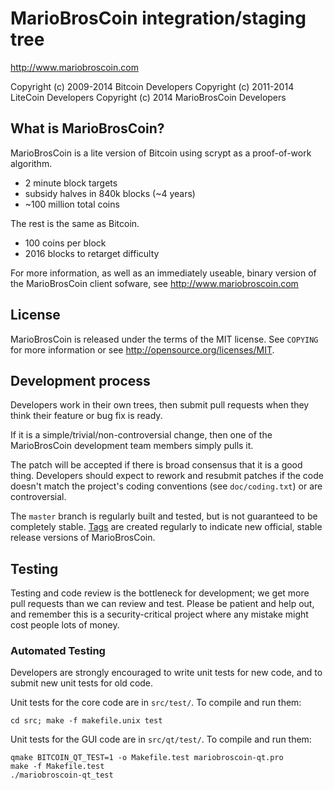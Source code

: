 MarioBrosCoin integration/staging tree
================================

http://www.mariobroscoin.com

Copyright (c) 2009-2014 Bitcoin Developers
Copyright (c) 2011-2014 LiteCoin Developers
Copyright (c) 2014 MarioBrosCoin Developers

What is MarioBrosCoin?
----------------

MarioBrosCoin is a lite version of Bitcoin using scrypt as a proof-of-work algorithm.
 - 2 minute block targets
 - subsidy halves in 840k blocks (~4 years)
 - ~100 million total coins

The rest is the same as Bitcoin.
 - 100 coins per block
 - 2016 blocks to retarget difficulty

For more information, as well as an immediately useable, binary version of
the MarioBrosCoin client sofware, see http://www.mariobroscoin.com

License
-------

MarioBrosCoin is released under the terms of the MIT license. See `COPYING` for more information or see http://opensource.org/licenses/MIT.

Development process
-------------------

Developers work in their own trees, then submit pull requests when they think
their feature or bug fix is ready.

If it is a simple/trivial/non-controversial change, then one of the MarioBrosCoin development team members simply pulls it.

The patch will be accepted if there is broad consensus that it is a good thing.
Developers should expect to rework and resubmit patches if the code doesn't
match the project's coding conventions (see `doc/coding.txt`) or are
controversial.

The `master` branch is regularly built and tested, but is not guaranteed to be
completely stable. [Tags](https://github.com/bitcoin/bitcoin/tags) are created
regularly to indicate new official, stable release versions of MarioBrosCoin.

Testing
-------

Testing and code review is the bottleneck for development; we get more pull
requests than we can review and test. Please be patient and help out, and
remember this is a security-critical project where any mistake might cost people
lots of money.

### Automated Testing

Developers are strongly encouraged to write unit tests for new code, and to
submit new unit tests for old code.

Unit tests for the core code are in `src/test/`. To compile and run them:

    cd src; make -f makefile.unix test

Unit tests for the GUI code are in `src/qt/test/`. To compile and run them:

    qmake BITCOIN_QT_TEST=1 -o Makefile.test mariobroscoin-qt.pro
    make -f Makefile.test
    ./mariobroscoin-qt_test

